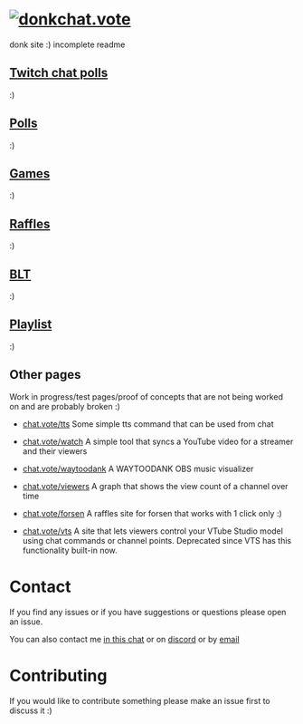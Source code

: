 # [![donk](https://github.com/badoge/chat.vote/assets/18620902/faa369be-7f07-40bb-8b62-d7081270aba5)chat.vote](https://chat.vote)

donk site :) incomplete readme

## [Twitch chat polls](https://chat.vote/)

:)

## [Polls](https://chat.vote/polls)

:)

## [Games](https://chat.vote/games)

:)

## [Raffles](https://chat.vote/raffles)

:)

## [BLT](https://chat.vote/blt)

:)

## [Playlist](https://chat.vote/playlist)

:)

## Other pages

Work in progress/test pages/proof of concepts that are not being worked on and are probably broken :)

- [chat.vote/tts](https://chat.vote/tts) Some simple tts command that can be used from chat

- [chat.vote/watch](https://chat.vote/watch) A simple tool that syncs a YouTube video for a streamer and their viewers

- [chat.vote/waytoodank](https://chat.vote/waytoodank) A WAYTOODANK OBS music visualizer

- [chat.vote/viewers](https://chat.vote/viewers) A graph that shows the view count of a channel over time

- [chat.vote/forsen](https://chat.vote/forsen) A raffles site for forsen that works with 1 click only :)

- [chat.vote/vts](https://chat.vote/vts) A site that lets viewers control your VTube Studio model using chat commands or channel points. Deprecated since VTS has this functionality built-in now.

# Contact

If you find any issues or if you have suggestions or questions please open an issue.

You can also contact me [in this chat](https://www.twitch.tv/popout/badoge/chat?popout=) or on [discord](https://discord.gg/FR8bgQdPUT) or by [email](mailto:contact@chat.vote)

# Contributing

If you would like to contribute something please make an issue first to discuss it :)
